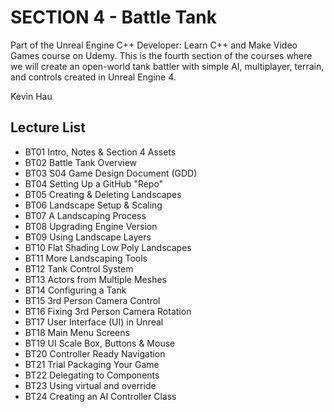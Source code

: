 # SECTION 4 - Battle Tank

Part of the Unreal Engine C++ Developer: Learn C++ and Make Video Games course on Udemy. This is the fourth section of the courses where we will create an open-world tank battler with simple AI, multiplayer, terrain, and controls created in Unreal Engine 4.

Kevin Hau

## Lecture List
* BT01 Intro, Notes & Section 4 Assets
* BT02 Battle Tank Overview
* BT03 S04 Game Design Document (GDD)
* BT04 Setting Up a GitHub "Repo"
* BT05 Creating & Deleting Landscapes
* BT06 Landscape Setup & Scaling
* BT07 A Landscaping Process
* BT08 Upgrading Engine Version
* BT09 Using Landscape Layers
* BT10 Flat Shading Low Poly Landscapes
* BT11 More Landscaping Tools
* BT12 Tank Control System
* BT13 Actors from Multiple Meshes
* BT14 Configuring a Tank
* BT15 3rd Person Camera Control
* BT16 Fixing 3rd Person Camera Rotation
* BT17 User Interface (UI) in Unreal
* BT18 Main Menu Screens
* BT19 UI Scale Box, Buttons & Mouse
* BT20 Controller Ready Navigation
* BT21 Trial Packaging Your Game
* BT22 Delegating to Components
* BT23 Using virtual and override
* BT24 Creating an AI Controller Class
